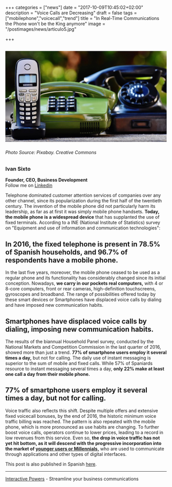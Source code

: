 +++
categories = ["news"]
date = "2017-10-09T10:45:02+02:00"
description = "Voice Calls are Decreasing"
draft = false
tags = ["mobilephone","voicecall","trend"]
title = "In Real-Time Communications the Phone won't be the King anymore"
image = "/postimages/news/articulo5.jpg"

+++

![article4](/postimages/news/articulo5.jpg)
------------
###### Photo Source: Pixabay. Creative Commons

###	Ivan Sixto  
**Founder, CEO, Business Development**  
Follow me on [Linkedin](https://www.linkedin.com/in/isixto/)


Telephone dominated customer attention services of companies over any other channel, since its popularization during the first half of the twentieth century. The invention of the mobile phone did not particularly harm its  leadership, as far as at first it was simply mobile phone handsets. **Today, the mobile phone is a widespread device** that has supplanted the use of fixed terminals. According to a INE (National Institute of Statistics) survey on "Equipment and use of information and communication technologies":

## In 2016, the fixed telephone is present in 78.5% of Spanish households, and 96.7% of respondents have a mobile phone.

In the last five years, moreover, the mobile phone ceased to be used as a regular phone and its functionality has considerably changed since its initial conception. Nowadays, **we carry in our pockets real computers,** with 4 or 8-core computers, front or rear cameras, high-definition touchscreens, gyroscopes and broadband. The range of possibilities offered today by these smart devices or Smartphones have displaced voice calls by dialing and have imposed new communication habits.

## Smartphones have displaced voice calls by dialing, imposing new communication habits.

The results of the biannual Household Panel survey, conducted by the National Markets and Competition Commission in the last quarter of 2016, showed more than just a trend. **77% of smartphone users employ it several times a day,** but not for calling. The daily use of instant messaging is superior to the sum of mobile and fixed calls. While 57% of Spaniards resource to instant messaging several times a day, **only 22% make at least one call a day from their mobile phone.**

## 77% of smartphone users employ it several times a day, but not for calling.

Voice traffic also reflects this shift. Despite multiple offers and extensive fixed voicecall bonuses, by the end of 2016, the historic minimum voice traffic billing was reached. The pattern is also repeated with the mobile phone, which is more pronounced as use habits are changing. To further boost voice calls, operators continue to lower prices, leading to a record in low revenues from this service. Even so, **the drop in voice traffic has not yet hit bottom, as it will descend with the progressive incorporation into the market of [younger users or Millennials,](http://blog.ivrpowers.com/post/trends/millennials-phone/)** who are used to communicate through applications and other types of digital interfaces.


This post is also published in Spanish [here](https://www.linkedin.com/pulse/el-tel%C3%A9fono-ser%C3%A1-rey-de-la-atenci%C3%B3n-en-tiempo-real-mundo-iv%C3%A1n-sixto/).

---
[Interactive Powers](http://www.ivrpowers.com/) - Streamline your business communications


